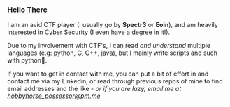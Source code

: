 ### [Hello There](https://images-ext-2.discordapp.net/external/LXf781PkMnNhOMvDwWtphyRW8j_gdgAaBwrI0uzjBnk/https/media.tenor.com/6us3et_6HDoAAAPo/hello-there-hi-there.mp4)
I am an avid CTF player (I usually go by **Spectr3** or **Eoin**), and am heavily interested in Cyber Security (I even have a degree in it!).

Due to my involvement with CTF's, I can read *and understand* multiple languages (e.g: python, C, C++, java), but I mainly write scripts and such with python:snake:.

If you want to get in contact with me, you can put a bit of effort in and contact me via my Linkedin, or read through previous repos of mine to find email addresses and the like -  *or if you are lazy, email me at hobbyhorse_possessor@pm.me*

<!--
**Finneyyy/Finneyyy** is a ✨ _special_ ✨ repository because its `README.md` (this file) appears on your GitHub profile.

Here are some ideas to get you started:

- 🔭 I’m currently working on ...
- 🌱 I’m currently learning ...
- 👯 I’m looking to collaborate on ...
- 🤔 I’m looking for help with ...
- 💬 Ask me about ...
- 📫 How to reach me: ...
- 😄 Pronouns: ...
- ⚡ Fun fact: ...
-->
